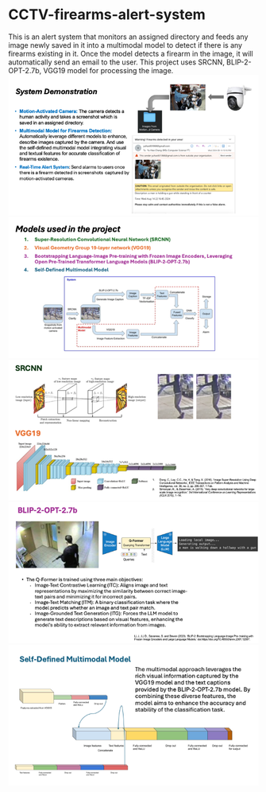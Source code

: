 # CCTV-firearms-alert-system
This is an alert system that monitors an assigned directory and feeds any image newly saved in it into a multimodal model to detect if there is any firearms existing in it.
Once the model detects a firearm in the image, it will automatically send an email to the user.
This project uses SRCNN, BLIP-2-OPT-2.7b, VGG19 model for processing the image.
![投影片1.png](PPT%2F%E6%8A%95%E5%BD%B1%E7%89%871.png)![投影片2.png](PPT%2F%E6%8A%95%E5%BD%B1%E7%89%872.png)![投影片3.png](PPT%2F%E6%8A%95%E5%BD%B1%E7%89%873.png)![投影片4.png](PPT%2F%E6%8A%95%E5%BD%B1%E7%89%874.png)![投影片5.png](PPT%2F%E6%8A%95%E5%BD%B1%E7%89%875.png)